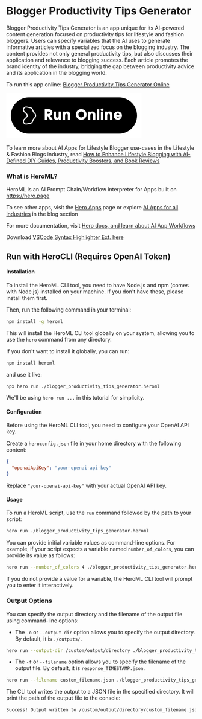 # Blogger Productivity Tips Generator

Blogger Productivity Tips Generator is an app unique for its AI-powered content generation focused on productivity tips for lifestyle and fashion bloggers. Users can specify variables that the AI uses to generate informative articles with a specialized focus on the blogging industry. The content provides not only general productivity tips, but also discusses their application and relevance to blogging success. Each article promotes the brand identity of the industry, bridging the gap between productivity advice and its application in the blogging world.

To run this app online: [Blogger Productivity Tips Generator Online](https://hero.page/app/blogger-productivity-tips-generator-tailored-productivity-tips-for-bloggers/wBVk7Y2udHvGKs38OJek)

[![Run Blogger Productivity Tips Generator Online](/assets/run.svg)](https://hero.page/app/blogger-productivity-tips-generator-tailored-productivity-tips-for-bloggers/wBVk7Y2udHvGKs38OJek)

To learn more about AI Apps for Lifestyle Blogger use-cases in the Lifestyle & Fashion Blogs industry, read [How to Enhance Lifestyle Blogging with AI-Defined DIY Guides, Productivity Boosters, and Book Reviews](https://hero.page/blog/ai/lifestyle-and-fashion-blogs/how-to-enhance-lifestyle-blogging-with-ai-defined-diy-guides-productivity-boosters-and-book-reviews/171018)

### What is HeroML?
HeroML is an AI Prompt Chain/Workflow interpreter for Apps built on https://hero.page 

To see other apps, visit the [Hero Apps](https://hero.page/apps) page or explore [AI Apps for all industries](https://hero.page/blog) in the blog section

For more documentation, visit [Hero docs, and learn about AI App Workflows](https://hero.page/tutorials/introduction-to-heroml)

Download [VSCode Syntax Highlighter Ext. here](https://marketplace.visualstudio.com/items?itemName=hero-page.heroml)

## Run with HeroCLI (Requires OpenAI Token)

#### Installation

To install the HeroML CLI tool, you need to have Node.js and npm (comes with Node.js) installed on your machine. If you don't have these, please install them first. 

Then, run the following command in your terminal:

```bash
npm install -g heroml
```

This will install the HeroML CLI tool globally on your system, allowing you to use the `hero` command from any directory.

If you don't want to install it globally, you can run:

```bash
npm install heroml
```

and use it like:

```bash
npx hero run ./blogger_productivity_tips_generator.heroml
```

We'll be using `hero run ...` in this tutorial for simplicity.

#### Configuration

Before using the HeroML CLI tool, you need to configure your OpenAI API key. 

Create a `heroconfig.json` file in your home directory with the following content:

```json
{
  "openaiApiKey": "your-openai-api-key"
}
```

Replace `"your-openai-api-key"` with your actual OpenAI API key.

#### Usage

To run a HeroML script, use the `run` command followed by the path to your script:

```bash
hero run ./blogger_productivity_tips_generator.heroml
```

You can provide initial variable values as command-line options. For example, if your script expects a variable named `number_of_colors`, you can provide its value as follows:

```bash
hero run --number_of_colors 4 ./blogger_productivity_tips_generator.heroml
```

If you do not provide a value for a variable, the HeroML CLI tool will prompt you to enter it interactively.

### Output Options

You can specify the output directory and the filename of the output file using command-line options:

- The `-o` or `--output-dir` option allows you to specify the output directory. By default, it is `./outputs/`.

```bash
hero run --output-dir /custom/output/directory ./blogger_productivity_tips_generator.heroml
```

- The `-f` or `--filename` option allows you to specify the filename of the output file. By default, it is `response_TIMESTAMP.json`.

```bash
hero run --filename custom_filename.json ./blogger_productivity_tips_generator.heroml
```

The CLI tool writes the output to a JSON file in the specified directory. It will print the path of the output file to the console:

```bash
Success! Output written to /custom/output/directory/custom_filename.json
```


